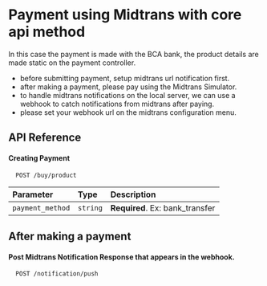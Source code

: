 # Payment using Midtrans with core api method

In this case the payment is made with the BCA bank, the product details are made static on the payment controller.

- before submitting payment, setup midtrans url notification first.
- after making a payment, please pay using the Midtrans Simulator.
- to handle midtrans notifications on the local server, we can use a webhook to catch notifications from midtrans after paying.
- please set your webhook url on the midtrans configuration menu.

## API Reference
#### Creating Payment

```http
  POST /buy/product
```
| Parameter        | Type     | Description                       |
| :--------        | :------- | :-------------------------------- |
| `payment_method` | `string` | **Required**. Ex: bank_transfer   |


## After making a payment
#### Post Midtrans Notification Response that appears in the webhook.

```http
  POST /notification/push
```
